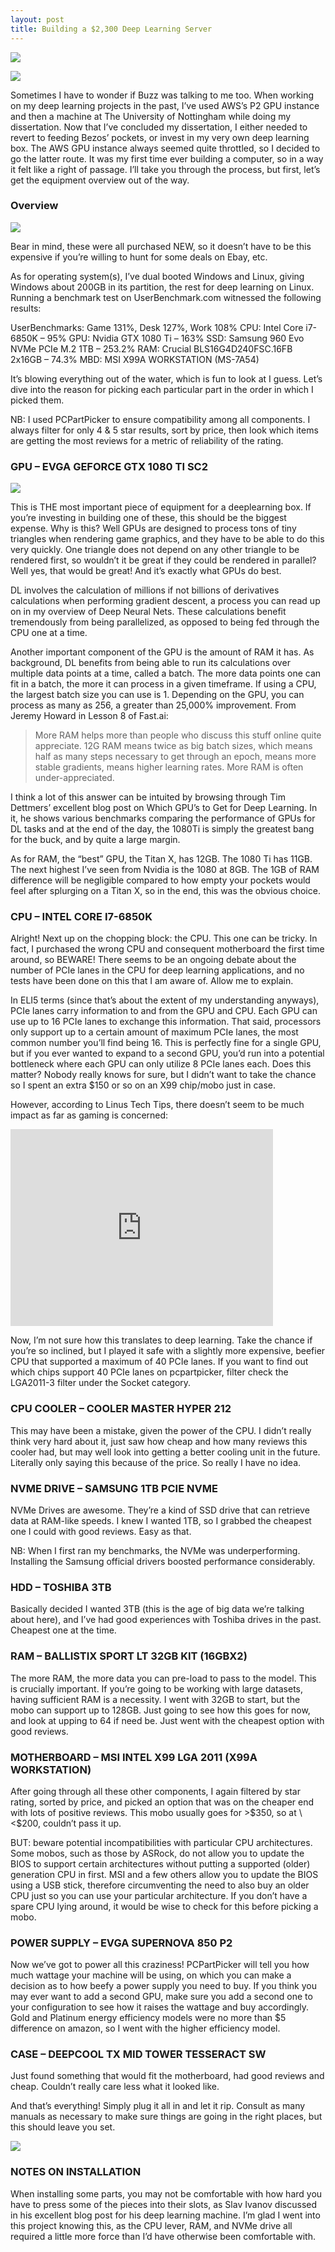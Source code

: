 ```yaml
---
layout: post
title: Building a $2,300 Deep Learning Server
---
```


![](/images/build-server/all-parts.jpg)

![](/images/build-server/buzz.gif)

Sometimes I have to wonder if Buzz was talking to me too.  When working on my deep learning projects in the past, I’ve used AWS’s P2 GPU instance and then a machine at The University of Nottingham while doing my dissertation. Now that I’ve concluded my dissertation, I either needed to revert to feeding Bezos’ pockets, or invest in my very own deep learning box. The AWS GPU instance always seemed quite throttled, so I decided to go the latter route. It was my first time ever building a computer, so in a way it felt like a right of passage. I’ll take you through the process, but first, let’s get the equipment overview out of the way.

### Overview
![](/images/build-server/price-breakdown.png)

Bear in mind, these were all purchased NEW, so it doesn’t have to be this expensive if you’re willing to hunt for some deals on Ebay, etc.

As for operating system(s), I’ve dual booted Windows and Linux, giving Windows about 200GB in its partition, the rest for deep learning on Linux. Running a benchmark test on UserBenchmark.com witnessed the following results:

UserBenchmarks: Game 131%, Desk 127%, Work 108%
CPU: Intel Core i7-6850K – 95%
GPU: Nvidia GTX 1080 Ti – 163%
SSD: Samsung 960 Evo NVMe PCIe M.2 1TB – 253.2%
RAM: Crucial BLS16G4D240FSC.16FB 2x16GB – 74.3%
MBD: MSI X99A WORKSTATION (MS-7A54)

It’s blowing everything out of the water, which is fun to look at I guess. Let’s dive into the reason for picking each particular part in the order in which I picked them.

NB: I used PCPartPicker to ensure compatibility among all components. I always filter for only 4 & 5 star results, sort by price, then look which items are getting the most reviews for a metric of reliability of the rating.

### GPU – EVGA GEFORCE GTX 1080 TI SC2
![](/images/build-server/gpu-pic.jpg)

This is THE most important piece of equipment for a deeplearning box. If you’re investing in building one of these, this should be the biggest expense. Why is this? Well GPUs are designed to process tons of tiny triangles when rendering game graphics, and they have to be able to do this very quickly. One triangle does not depend on any other triangle to be rendered first, so wouldn’t it be great if they could be rendered in parallel? Well yes, that would be great! And it’s exactly what GPUs do best.

DL involves the calculation of millions if not billions of derivatives calculations when performing gradient descent, a process you can read up on in my overview of Deep Neural Nets.  These calculations benefit tremendously from being parallelized, as opposed to being fed through the CPU one at a time.

Another important component of the GPU is the amount of RAM it has. As background, DL benefits from being able to run its calculations over multiple data points at a time, called a batch. The more data points one can fit in a batch, the more it can process in a given timeframe. If using a CPU, the largest batch size you can use is 1. Depending on the GPU, you can process as many as 256, a greater than 25,000% improvement. From Jeremy Howard in Lesson 8 of Fast.ai:

> More RAM helps more than people who discuss this stuff online quite appreciate. 12G RAM means twice as big batch sizes, which means half as many steps necessary to get through an epoch, means more stable gradients, means higher learning rates. More RAM is often under-appreciated.

I think a lot of this answer can be intuited by browsing through Tim Dettmers’ excellent blog post on Which GPU’s to Get for Deep Learning. In it, he shows various benchmarks comparing the performance of GPUs for DL tasks and at the end of the day, the 1080Ti is simply the greatest bang for the buck, and by quite a large margin.

As for RAM, the “best” GPU, the Titan X, has 12GB. The 1080 Ti has 11GB. The next highest I’ve seen from Nvidia is the 1080 at 8GB. The 1GB of RAM difference will be negligible compared to how empty your pockets would feel after splurging on a Titan X, so in the end, this was the obvious choice.

### CPU – INTEL CORE I7-6850K
Alright! Next up on the chopping block: the CPU. This one can be tricky. In fact, I purchased the wrong CPU and consequent motherboard the first time around, so BEWARE! There seems to be an ongoing debate about the number of PCIe lanes in the CPU for deep learning applications, and no tests have been done on this that I am aware of. Allow me to explain.

In ELI5 terms (since that’s about the extent of my understanding anyways), PCIe lanes carry information to and from the GPU and CPU. Each GPU can use up to 16 PCIe lanes to exchange this information. That said, processors only support up to a certain amount of maximum PCIe lanes, the most common number you’ll find being 16. This is perfectly fine for a single GPU, but if you ever wanted to expand to a second GPU, you’d run into a potential bottleneck where each GPU can only utilize 8 PCIe lanes each. Does this matter? Nobody really knows for sure, but I didn’t want to take the chance so I spent an extra $150 or so on an X99 chip/mobo just in case.

However, according to Linus Tech Tips, there doesn’t seem to be much impact as far as gaming is concerned:

<iframe width="420" height="315" src="https://youtu.be/rctaLgK5stA" frameborder="0" allowfullscreen></iframe>

Now, I’m not sure how this translates to deep learning. Take the chance if you’re so inclined, but I played it safe with a slightly more expensive, beefier CPU that supported a maximum of 40 PCIe lanes. If you want to find out which chips support 40 PCIe lanes on pcpartpicker, filter check the LGA2011-3 filter under the Socket category.

### CPU COOLER – COOLER MASTER HYPER 212
This may have been a mistake, given the power of the CPU. I didn’t really think very hard about it, just saw how cheap and how many reviews this cooler had, but may well look into getting a better cooling unit in the future. Literally only saying this because of the price. So really I have no idea.

### NVME DRIVE – SAMSUNG 1TB PCIE NVME
NVMe Drives are awesome. They’re a kind of SSD drive that can retrieve data at RAM-like speeds. I knew I wanted 1TB, so I grabbed the cheapest one I could with good reviews. Easy as that.

NB: When I first ran my benchmarks, the NVMe was underperforming. Installing the Samsung official drivers boosted performance considerably.

### HDD – TOSHIBA 3TB
Basically decided I wanted 3TB (this is the age of big data we’re talking about here), and I’ve had good experiences with Toshiba drives in the past. Cheapest one at the time.

### RAM – BALLISTIX SPORT LT 32GB KIT (16GBX2)
The more RAM, the more data you can pre-load to pass to the model. This is crucially important. If you’re going to be working with large datasets, having sufficient RAM is a necessity. I went with 32GB to start, but the mobo can support up to 128GB. Just going to see how this goes for now, and look at upping to 64 if need be. Just went with the cheapest option with good reviews.

### MOTHERBOARD – MSI INTEL X99 LGA 2011 (X99A WORKSTATION)
After going through all these other components, I again filtered by star rating, sorted by price, and picked an option that was on the cheaper end with lots of positive reviews. This mobo usually goes for \>$350, so at \<$200, couldn’t pass it up.

BUT: beware potential incompatibilities with particular CPU architectures. Some mobos, such as those by ASRock, do not allow you to update the BIOS to support certain architectures without putting a supported (older) generation CPU in first. MSI and a few others allow you to update the BIOS using a USB stick, therefore circumventing the need to also buy an older CPU just so you can use your particular architecture. If you don’t have a spare CPU lying around, it would be wise to check for this before picking a mobo.

### POWER SUPPLY – EVGA SUPERNOVA 850 P2
Now we’ve got to power all this craziness! PCPartPicker will tell you how much wattage your machine will be using, on which you can make a decision as to how beefy a power supply you need to buy. If you think you may ever want to add a second GPU, make sure you add a second one to your configuration to see how it raises the wattage and buy accordingly. Gold and Platinum energy efficiency models were no more than $5 difference on amazon, so I went with the higher efficiency model.

### CASE – DEEPCOOL TX MID TOWER TESSERACT SW
Just found something that would fit the motherboard, had good reviews and cheap. Couldn’t really care less what it looked like.

And that’s everything! Simply plug it all in and let it rip. Consult as many manuals as necessary to make sure things are going in the right places, but this should leave you set.

![](/images/build-server/assembled-pic.jpg)

### NOTES ON INSTALLATION
When installing some parts, you may not be comfortable with how hard you have to press some of the pieces into their slots, as Slav Ivanov discussed in his excellent blog post for his deep learning machine. I’m glad I went into this project knowing this, as the CPU lever, RAM, and NVMe drive all required a little more force than I’d have otherwise been comfortable with.
